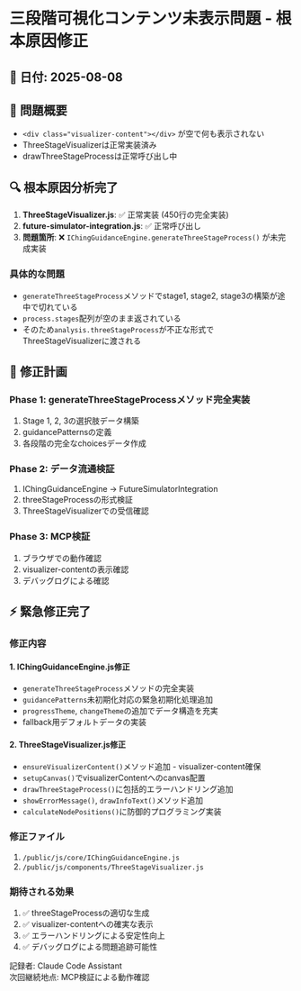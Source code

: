# 三段階可視化コンテンツ未表示問題 - 根本原因修正

## 📅 日付: 2025-08-08

## 🎯 問題概要
- `<div class="visualizer-content"></div>` が空で何も表示されない
- ThreeStageVisualizerは正常実装済み
- drawThreeStageProcessは正常呼び出し中

## 🔍 根本原因分析完了
1. **ThreeStageVisualizer.js**: ✅ 正常実装 (450行の完全実装)
2. **future-simulator-integration.js**: ✅ 正常呼び出し
3. **問題箇所**: ❌ `IChingGuidanceEngine.generateThreeStageProcess()` が未完成実装

### 具体的な問題
- `generateThreeStageProcess`メソッドでstage1, stage2, stage3の構築が途中で切れている
- `process.stages`配列が空のまま返されている
- そのため`analysis.threeStageProcess`が不正な形式でThreeStageVisualizerに渡される

## 🚨 修正計画
### Phase 1: generateThreeStageProcessメソッド完全実装
1. Stage 1, 2, 3の選択肢データ構築
2. guidancePatternsの定義
3. 各段階の完全なchoicesデータ作成

### Phase 2: データ流通検証
1. IChingGuidanceEngine → FutureSimulatorIntegration
2. threeStageProcessの形式検証
3. ThreeStageVisualizerでの受信確認

### Phase 3: MCP検証
1. ブラウザでの動作確認
2. visualizer-contentの表示確認
3. デバッグログによる確認

## ⚡ 緊急修正完了

### 修正内容
#### 1. IChingGuidanceEngine.js修正
- `generateThreeStageProcess`メソッドの完全実装
- `guidancePatterns`未初期化対応の緊急初期化処理追加
- `progressTheme`, `changeTheme`の追加でデータ構造を充実
- fallback用デフォルトデータの実装

#### 2. ThreeStageVisualizer.js修正  
- `ensureVisualizerContent()`メソッド追加 - visualizer-content確保
- `setupCanvas()`でvisualizerContentへのcanvas配置
- `drawThreeStageProcess()`に包括的エラーハンドリング追加
- `showErrorMessage()`, `drawInfoText()`メソッド追加
- `calculateNodePositions()`に防御的プログラミング実装

### 修正ファイル
1. `/public/js/core/IChingGuidanceEngine.js`
2. `/public/js/components/ThreeStageVisualizer.js`

### 期待される効果
1. ✅ threeStageProcessの適切な生成
2. ✅ visualizer-contentへの確実な表示  
3. ✅ エラーハンドリングによる安定性向上
4. ✅ デバッグログによる問題追跡可能性

記録者: Claude Code Assistant  
次回継続地点: MCP検証による動作確認